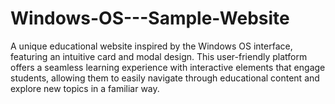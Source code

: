# Windows-OS---Sample-Website
A unique educational website inspired by the Windows OS interface, featuring an intuitive card and modal design. This user-friendly platform offers a seamless learning experience with interactive elements that engage students, allowing them to easily navigate through educational content and explore new topics in a familiar way.
